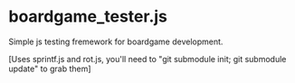 # boardgame_tester.js

Simple js testing fremework for boardgame development.

[Uses sprintf.js and rot.js, you'll need to "git submodule init; git submodule update" to grab them]